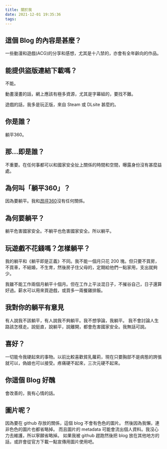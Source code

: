 ```yaml
---
title: 關於我
date: 2021-12-01 19:35:36
tags:
---
```

## 這個 Blog 的內容是甚麼？

一些動漫和遊戲(ACG)的分享和感想，尤其是十八禁的，亦會有全年齡向的作品。

## 能提供盜版連結下載嗎？

不能。

動畫漫畫的話，網上應該有極多資源，尤其是字幕組的，要找不難。

遊戲的話，我多是玩正版，來自 Steam 或 DLsite 甚麼的。

## 你是誰？

躺平360。

## 那...即是誰？

不重要。在任何事都可以和國家安全扯上關係的時間和空間，曝露身份沒有甚麼益處。

## 為何叫「躺平360」？

因為要躺平。我和[昂坪360](https://zh.wikipedia.org/zh-hk/%E6%98%82%E5%9D%AA360)沒有任何關係。

## 為何要躺平？

躺平危害國家安全。不躺平也危害國家安全。所以躺平。

## 玩遊戲不花錢嗎？怎樣躺平？

我的躺平和《躺平即是正義》不同。我不能一個月只花 200 塊。但只要不買房，不買車，不結婚，不生育，然後房子住父母的，定期給他們一點家用，支出就夠少。

我雖不能工作兩個月躺平十個月。但在工作上平淡混日子，不摧谷自己，日子還算好過。薪水可以用來買遊戲，或買多一兩餐雞排飯。

## 我對你的躺平有意見

有人說我不該躺平，有人說我不夠躺平。我不想爭論，我躺平。
我不會討論人生路該怎樣走。說挺直，說躺平，說離開，都會危害國家安全。我無話可說。

## 喜好？

一切能令我硬起來的事物。以前比較喜歡貧乳蘿莉，現在只要胸部不是病態的誇張就可以，偽娘也可以接受。疼痛硬不起來，三次元硬不起來。

## 你這個 Blog 好醜

會改善的，我有心情的話。

## 圖片呢？

因為要在 github 存放的關係，這個 blog 不會有色色的圖片。
然後因為我懶，連非色色的圖片也都省略掉。
而且圖片的 metadata 可能會流出個人資料。我沒心力去維護，所以寧願省略掉。
如果我被 github 趕跑然後把 blog 放在其他地方的話，或許會從官方下載一點宣傳用圖片使用吧。
